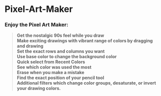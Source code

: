 # Pixel-Art-Maker
### Enjoy the Pixel Art Maker:
> **Get the nostalgic 90s feel while you draw** <br/>
> **Make exciting drawings with vibrant range of colors by dragging and drawing** <br/>
> **Set the exact rows and columns you want** <br/>
> **Use base color to change the background color** <br/>
> **Quick select from Recent Colors** <br/>
> **See which color was used the most** <br/>
> **Erase when you make a mistake** <br/>
> **Find the exact position of your pencil tool** <br/>
> **Additional filters which change color groups, desaturate, or invert your drawing colors.** <br/>
